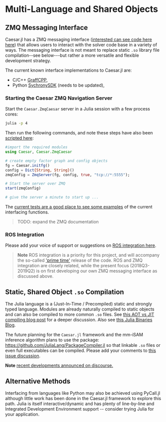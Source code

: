 # Multi-Language and Shared Objects

## ZMQ Messaging Interface

Caesar.jl has a ZMQ messaging interface ([interested can see code here  here](https://github.com/JuliaRobotics/Caesar.jl/blob/master/src/zmq/ZmqCaesar.jl)) that allows users to interact with the solver code base in a variety of ways.  The messaging interface is not meant to replace static `.so` library file compilation--see below---but rather a more versatile and flexible development strategy.

The current known interface implementations to Caesar.jl are:
- C/C++ [GraffCPP](https://github.com/MarineRoboticsGroup/graff_cpp),
- Python [SychronySDK](https://github.com/nicrip/SynchronySDK_py) (needs to be updated),

### Starting the Caesar ZMQ Navigation Server

Start the `Caesar.ZmqCaesar` server in a Julia session with a few process cores:

```bash
julia -p 4
```

Then run the following commands, and note these steps have also been [scripted here](https://github.com/JuliaRobotics/Caesar.jl/blob/master/scripts/zmqServer.jl):
```julia
#import the required modules
using Caesar, Caesar.ZmqCaesar

# create empty factor graph and config objects
fg = Caesar.initfg()
config = Dict{String, String}()
zmqConfig = ZmqServer(fg, config, true, "tcp://*:5555");

# Start the server over ZMQ
start(zmqConfig)

# give the server a minute to start up ...
```

The [current tests are a good place to see some examples](http://github.com/JuliaRobotics/Caesar.jl/tree/master/test/multilangzmq) of the current interfacing functions.

> TODO: expand the ZMQ documentation

### ROS Integration

Please add your voice of support or suggestions on [ROS integration here](https://github.com/JuliaRobotics/Caesar.jl/issues/227).

> **Note** ROS integration is a priority for this project, and will accompany the so-called ['prime time'](https://github.com/JuliaRobotics/RoME.jl/issues/147) release of the code.  ROS and ZMQ integration are closely related, while the present focus (2018Q3-2019Q2) is on first developing our own ZMQ messaging interface as discussed above.

## Static, Shared Object `.so` Compilation

The Julia language is a (Just-In-Time / Precompiled) static and strongly typed language.  Modules are already naturally compiled to static objects and can also be compiled to more common `.so` files.  See [this AOT vs JIT compiling blog post](https://juliacomputing.com/blog/2016/02/09/static-julia.html) for a deeper discussion.  Also see [this Julia Binaries Blog](https://medium.com/@sdanisch/compiling-julia-binaries-ddd6d4e0caf4).

The future planning for the `Caesar.jl` framework and the mm-iSAM inference algorithm plans to use the package: https://github.com/JuliaLang/PackageCompiler.jl so that linkable `.so` files or even full executables can be compiled.  Please add your comments to [this issue discussion](https://github.com/JuliaRobotics/Caesar.jl/issues/210).

**Note** [recent developments announced on discourse.](https://discourse.julialang.org/t/ann-packagecompiler-with-incremental-system-images/20489)

## Alternative Methods

Interfacing from languages like Python may also be achieved using PyCall.jl although little work has been done in the Caesar.jl framework to explore this path.  Julia is itself interactive/dynamic and has plenty of line-by-line and Integrated Development Environment support -- consider trying Julia for your application.
